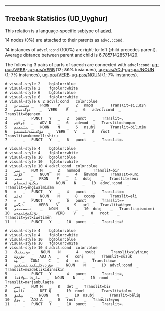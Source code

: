 

--------------------------------------------------------------------------------

## Treebank Statistics (UD_Uyghur)

This relation is a language-specific subtype of [advcl]().

14 nodes (0%) are attached to their parents as `advcl:cond`.

14 instances of `advcl:cond` (100%) are right-to-left (child precedes parent).
Average distance between parent and child is 6.78571428571429.

The following 3 pairs of parts of speech are connected with `advcl:cond`: [ug-pos/VERB]()-[ug-pos/VERB]() (12; 86% instances), [ug-pos/ADJ]()-[ug-pos/NOUN]() (1; 7% instances), [ug-pos/VERB]()-[ug-pos/NOUN]() (1; 7% instances).


~~~ conllu
# visual-style 2	bgColor:blue
# visual-style 2	fgColor:white
# visual-style 6	bgColor:blue
# visual-style 6	fgColor:white
# visual-style 6 2 advcl:cond	color:blue
1	سىلىدىن	_	PRON	P	_	2	nmod	_	Translit=silidin
2	ئۆگەنسەم	_	VERB	V	_	6	advcl:cond	_	Translit=ögensem
3	،	_	PUNCT	Y	_	2	punct	_	Translit=,
4	چوقۇم	_	ADV	D	_	6	advmod	_	Translit=choqum
5	بىلىمىم	_	NOUN	N	_	6	nsubj	_	Translit=bilimim
6	مۇكەممەللىشىدۇ	_	VERB	V	_	0	root	_	Translit=mukemmellishidu
7	.	_	PUNCT	Y	_	6	punct	_	Translit=.

~~~


~~~ conllu
# visual-style 4	bgColor:blue
# visual-style 4	fgColor:white
# visual-style 10	bgColor:blue
# visual-style 10	fgColor:white
# visual-style 10 4 advcl:cond	color:blue
1	بىر	_	NUM	M	_	2	nummod	_	Translit=bir
2	كۈنى	_	NOUN	N	_	4	advmod	_	Translit=küni
3	سېنى	_	PRON	P	_	4	dobj	_	Translit=sëni
4	يېڭىۋالمىسام	_	NOUN	N	_	10	advcl:cond	_	Translit=yëngiwalmisam
5	«	_	PUNCT	Y	_	4	punct	_	Translit=«
6	ئەلى	_	NOUN	N	_	8	ccomp	_	Translit=eli
7	»	_	PUNCT	Y	_	6	punct	_	Translit=»
8	دېگەن	_	VERB	V	_	9	acl	_	Translit=dëgen
9	ئىسمىمنى	_	NOUN	N	_	10	dobj	_	Translit=ismimni
10	يۆتكىۋېتىمەن	_	VERB	V	_	0	root	_	Translit=yötkiwëtimen
11	!	_	PUNCT	Y	_	10	punct	_	Translit=!

~~~


~~~ conllu
# visual-style 4	bgColor:blue
# visual-style 4	fgColor:white
# visual-style 10	bgColor:blue
# visual-style 10	fgColor:white
# visual-style 10 4 advcl:cond	color:blue
1	سۈيىنىڭ	_	NOUN	N	_	4	nsubj	_	Translit=süyining
2	سۈزۈك	_	ADJ	A	_	4	conj	_	Translit=süzük
3	ۋە	_	CONJ	C	_	4	cc	_	Translit=we
4	مۇزدەكلىكىدىنمىكىن	_	NOUN	N	_	10	advcl:cond	_	Translit=muzdeklikidinmikin
5	،	_	PUNCT	Y	_	4	punct	_	Translit=,
6	مارجانبۇلاقتا	_	NOUN	N	_	10	nmod	_	Translit=marjanbulaqta
7	بىر	_	NUM	M	_	8	det	_	Translit=bir
8	تالمۇ	_	DET	Q	_	10	nmod	_	Translit=talmu
9	بېلىق	_	NOUN	N	_	10	nsubj	_	Translit=bëliq
10	يوق	_	ADJ	A	_	0	root	_	Translit=yoq
11	.	_	PUNCT	Y	_	10	punct	_	Translit=.

~~~


